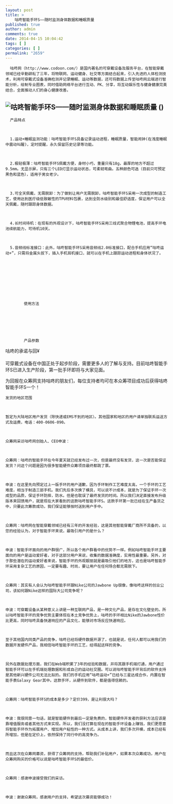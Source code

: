 ```yaml
---
layout: post
title: >
    咕咚智能手环S——随时监测身体数据和睡眠质量
published: true
author: admin
comments: true
date: 2014-04-15 10:04:42
tags: [ ]
categories: [ ]
permalink: "2659"
---
```


  
    
      咕咚网（http://www.codoon.com/）是国内著名的可穿戴设备及服务平台，在智能穿戴领域已经辛勤耕耘了三年，将物联网、运动健身、社交等方面结合起来，引入先进的人体检测技术，利用可穿戴式设备准确检测并记录睡眠、运动等数据，还可将数据上传至咕咚网云端进行智能分析，绘制专业图表，同时借助网络平台进行互动、PK、分享，将互动娱乐性与健身健康完美结合，全面推动人们的身心健康改善。
    
  


## ![咕咚智能手环S——随时监测身体数据和睡眠质量 ()][1]


  
    
      产品特点
    
    
    
      1.运动+睡眠监测功能：咕咚智能手环S具备记录运动进程，睡眠质量，智能闹钟(在浅度睡眠中震动叫醒)，定时提醒，永久保留历史记录等功能。
    
    
    
      2.极轻极薄：咕咚智能手环S佩戴方便，身材小巧，重量只有18g，最厚的地方不超过9.5mm。无显示屏，只有三个LED灯显示运动状态，可柔韧弯曲。五种颜色可选（目前只可预定黑色和蓝色），适用于男女老少。
    
    
    
      3.可全天佩戴，无需脱卸：为了做到让用户无需脱卸，咕咚智能手环S采用一次成型的制造工艺，使用达到医疗级低致敏性的TPU材料包裹，达到全防水级别和最佳舒适度，保证用户可以全天佩戴，随时跟踪身体数据。
    
    
    
      4.长时间待机：在现有的外观设计下，咕咚智能手环S采用三线式聚合物锂电池，提高手环电池续航能力，可待机10天。
    
    
    
      5.音频线标准接口：此外，咕咚智能手环S采用音频线2.0标准接口，配合手机应用“咕咚运动+”，只需将金属头拔下，插入手机耳机接口，就可以在手机上跟踪运动进程和身体状况了。
    
    
    
      
        
          
            
          
          
          
            使用方法
          
          
          
            
          
          
          
            产品参数
          
          
          
            
          
        
      
    
  



  咕咚的承诺与回¥



  可穿戴式设备在中国正处于起步阶段，需要更多人的了解与支持。目前咕咚智能手环S已进入生产阶段，第一批手环即将与大家见面。



  为回报在众筹网支持咕咚的朋友们，每位支持者均可在本众筹项目成功后获得咕咚智能手环S一个！



  
    发货的地区范围
  
  
  
    暂定为大陆地区用户发货（除快递或EMS不到的地区）。其他国家和地区的用户请单独联系运送方式及运费，电话：400-0606-090。
  
  
  
    众筹网采访咕咚网创始人、CEO申波：
  
  
  
    众筹网：咕咚的智能手环在今年夏天就已经发布过一次，但是最终没有发货，这一次是否能保证发货？问这个问题是因为很多智能硬件众筹项目最终都跳了票。
  
  
  
    申波：在这里先向预定过上一版手环的用户道歉，因为手环制作工艺难度太高，一个手环的工艺难度，相当于制造三部手机。我们先后多次换了模具，可以说不计成本，就是为了保证手环一次成型的品质，保证手环防摔，防水。但是也耽误了最终发货的时间。所以我们决定直接发布升级版本来回馈用户，就是现在大家看到的这款咕咚智能手环S。这款手环第一批已经在生产备货之中，只要此次筹款成功，我们保证能够按时送到用户手中。
  
  
  
    众筹网：咕咚网在智能穿戴领域已经有三年的开发经验，这是其他智能穿戴厂商所不具备的，以您的经验认为，对于智能手环来说，最吸引用户的是什么？
  
  
  
    申波：智能手环面向的用户群很广，所以各个用户群看中的优势不一样。例如咕咚智能手环主要面向的用户是运动爱好者，对于这部分用户来说，收集的数据准确度，实用性最重要。另外，对于那些潜在的运动爱好者来说，智能手环的外观靓丽就是最吸引他们的地方，这也是咕咚智能手环采用复杂工艺的原因，一定要有趣、时尚，要让用户在任何场合都无需脱下。
  
  
  
    众筹网：其实有人会认为咕咚智能手环跟Nike公司的Jawbone Up很像，像咕咚这样的创业公司，该如何跟Nike这样的国际大公司竞争呢？
  
  
  
    申波：可穿戴设备从某种意义上讲是一种互联网产品，是一种文化产品，是存在文化壁垒的。所以咕咚智能手环的竞争优势主要体现在本土竞争优势上，咕咚的手环相比Nike的Jawbone性价比更高，同时咕咚具备快速响应的产品文化，能够对市场反应快速响应。
  
  
  
    至于其他国内同类产品的竞争，咕咚已经将硬件数据开源了，也就是说，任何人都可以用我们的数据开发硬件产品，我相信咕咚智能手环的工艺，经得起这样的竞争。
  
  
  
    另外在数据处理方面，我们在Web端积累了3年的经验和数据，并将其跟手机端打通，用户通过智能手环可以在手机端处理数据和形成自己的运动社交圈。可以说咕咚智能手环背后的软件支持是其他新兴硬件公司无法比拟的。我们的手机应用“咕咚运动+”已经与三星达成合作，内置在智能手表Galaxy Gear其中。这款手环，从硬件到软件，都是值得信赖的。
  
  
  
    众筹网：咕咚智能手环S的成本是多少？定价399，是让利很大吗？
  
  
  
    申波：我很同意一句话，就是智能硬件到最后一定是免费的，智能硬件开发者的获利方法应该是靠增值服务或者其他方式来实现。所以，我们没打算在现在的智能手环设备上赚钱，我们更愿意将智能手环作为拓展用户、增加用户粘性的一种方式。从成本上讲，我们多次开模，成本已经有所增加，但是在定价上，依然保持了同行中的高竞争力。
  
  
  
    而且这次在众筹网募资，获得了众筹网的支持，帮助我们补贴用户，如果本次众筹成功，用户在众筹网购买的价格可以说是咕咚智能手环S的最低价。
  
  
  
    众筹网：感谢申波接受我们的采访。
  
  
  
    申波：谢谢众筹网，感谢用户的支持，希望这次募资能够成功！
  


 [1]: http://yongz.com/yz/wp-content/uploads/2014/04/fdfb8a9db1281e7dc332fc92aa70c057.jpg "咕咚智能手环S——随时监测身体数据和睡眠质量 ()"